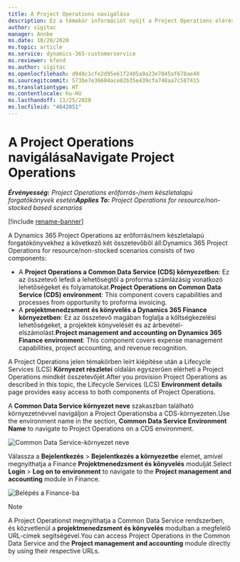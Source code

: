 ```yaml
---
title: A Project Operations navigálása
description: Ez a témakör információt nyújt a Project Operations elérésére a Lifecycle Services szolgáltatásból.
author: sigitac
manager: Annbe
ms.date: 10/28/2020
ms.topic: article
ms.service: dynamics-365-customerservice
ms.reviewer: kfend
ms.author: sigitac
ms.openlocfilehash: d948c1cfe2d95e61f2405a9a23e7045af678ae40
ms.sourcegitcommit: 573be7e36604ace82b35e439cfa748aa7c587415
ms.translationtype: HT
ms.contentlocale: hu-HU
ms.lasthandoff: 11/25/2020
ms.locfileid: "4642051"
---
```

# <a name="navigate-project-operations"></a><span data-ttu-id="8a157-103">A Project Operations navigálása</span><span class="sxs-lookup"><span data-stu-id="8a157-103">Navigate Project Operations</span></span>

<span data-ttu-id="8a157-104">_**Érvényesség:** Project Operations erőforrás-/nem készletalapú forgatókönyvek esetén_</span><span class="sxs-lookup"><span data-stu-id="8a157-104">_**Applies To:** Project Operations for resource/non-stocked based scenarios_</span></span>

[!include [rename-banner](~/includes/cc-data-platform-banner.md)]

<span data-ttu-id="8a157-105">A Dynamics 365 Project Operations az erőforrás/nem készletalapú forgatókönyvekhez a következő két összetevőből áll:</span><span class="sxs-lookup"><span data-stu-id="8a157-105">Dynamics 365 Project Operations for resource/non-stocked scenarios consists of two components:</span></span> 

 - <span data-ttu-id="8a157-106">A **Project Operations a Common Data Service (CDS) környezetben**: Ez az összetevő lefedi a lehetőségtől a proforma számlázásig vonatkozó lehetőségeket és folyamatokat.</span><span class="sxs-lookup"><span data-stu-id="8a157-106">**Project Operations on Common Data Service (CDS) environment**: This component covers capabilities and processes from opportunity to proforma invoicing.</span></span> 
 - <span data-ttu-id="8a157-107">A **projektmenedzsment és könyvelés a Dynamics 365 Finance környezetben**: Ez az összetevő magában foglalja a költségkezelési lehetőségeket, a projektek könyvelését és az árbevétel-elszámolást.</span><span class="sxs-lookup"><span data-stu-id="8a157-107">**Project management and accounting on Dynamics 365 Finance environment**: This component covers expense management capabilities, project accounting, and revenue recognition.</span></span> 

<span data-ttu-id="8a157-108">A Project Operations jelen témakörben leírt kiépítése után a Lifecycle Services (LCS) **Környezet részletei** oldalán egyszerűen elérheti a Project Operations mindkét összetevőjét.</span><span class="sxs-lookup"><span data-stu-id="8a157-108">After you provision Project Operations as described in this topic, the Lifecycle Services (LCS) **Environment details** page provides easy access to both components of Project Operations.</span></span>  

<span data-ttu-id="8a157-109">A **Common Data Service környezet neve** szakaszban található környezetnévvel navigáljon a Project Operationsba a CDS-környezeten.</span><span class="sxs-lookup"><span data-stu-id="8a157-109">Use the environment name in the section, **Common Data Service Environment Name** to navigate to Project Operations on a CDS environment.</span></span> 

  ![Common Data Service-környezet neve](./media/environment-name.PNG)

<span data-ttu-id="8a157-111">Válassza a **Bejelentkezés** > **Bejelentkezés a környezetbe** elemet, amivel megnyithatja a Finance **Projektmenedzsment és könyvelés** modulját.</span><span class="sxs-lookup"><span data-stu-id="8a157-111">Select **Login** > **Log on to environment** to navigate to the **Project management and accounting** module in Finance.</span></span>  

   ![Belépés a Finance-ba](./media/environment-login.PNG)

> [!NOTE]
> <span data-ttu-id="8a157-113">A Project Operationst megnyithatja a Common Data Service rendszerben, és közvetlenül a **projektmenedzsment és könyvelés** modulban a megfelelő URL-címek segítségével.</span><span class="sxs-lookup"><span data-stu-id="8a157-113">You can access Project Operations in the Common Data Service and the **Project management and accounting** module directly by using their respective URLs.</span></span> 
